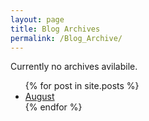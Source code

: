 ```yaml
---
layout: page
title: Blog Archives
permalink: /Blog_Archive/
---
```


Currently no archives avilabile.
<ul>
  {% for post in site.posts %}
    <li>
      <a href="{{ post.url }}">August</a>
    </li>
  {% endfor %}
</ul>

<!--
Some information about you!

### More Information

A place to include any other types of information that you'd like to include about yourself.

### Contact me

[email@domain.com](mailto:email@domain.com)
-->
